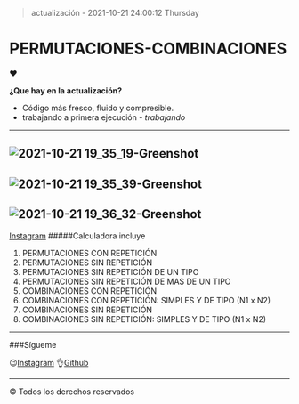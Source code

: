 >  actualización - 2021-10-21 24:00:12 Thursday


# PERMUTACIONES-COMBINACIONES

&hearts;

**¿Que hay en la actualización?**

- Código más fresco, fluido y compresible.
- trabajando a primera ejecución - *trabajando* 
------------
![2021-10-21 19_35_19-Greenshot](https://user-images.githubusercontent.com/76236808/138381150-7f2d1783-411b-4a32-b905-e8998d5b8d2d.png)
------------
![2021-10-21 19_35_39-Greenshot](https://user-images.githubusercontent.com/76236808/138381167-fb514958-1b3b-43e8-a13e-27a001980b30.png)
------------
![2021-10-21 19_36_32-Greenshot](https://user-images.githubusercontent.com/76236808/138381188-c8bd61f4-8958-4a8f-b0b3-97c28b8059ad.png)
------------

[Instagram](https://www.instagram.com/kevin_ramirezz1/ "Instagram")	
#####Calculadora incluye

1. PERMUTACIONES CON REPETICIÓN
2. PERMUTACIONES SIN REPETICIÓN
3. PERMUTACIONES SIN REPETICIÓN DE UN TIPO
4. PERMUTACIONES SIN REPETICIÓN DE MAS DE UN TIPO
5. COMBINACIONES CON REPETICIÓN
6. COMBINACIONES CON REPETICIÓN: SIMPLES Y DE TIPO (N1 x N2)
7. COMBINACIONES SIN REPETICIÓN
8. COMBINACIONES SIN REPETICIÓN: SIMPLES Y DE TIPO (N1 x N2)


------------

###Sígueme

😉[Instagram](https://www.instagram.com/kevin_ramirezz1/ "Instagram")
👌[Github](https://github.com/kevinramirezz1 "Github")

------------

© Todos los derechos reservados
